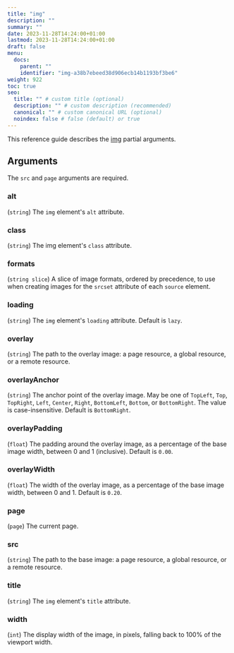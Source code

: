 ```yaml
---
title: "img"
description: ""
summary: ""
date: 2023-11-28T14:24:00+01:00
lastmod: 2023-11-28T14:24:00+01:00
draft: false
menu:
  docs:
    parent: ""
    identifier: "img-a38b7ebeed38d906ecb14b1193bf3be6"
weight: 922
toc: true
seo:
  title: "" # custom title (optional)
  description: "" # custom description (recommended)
  canonical: "" # custom canonical URL (optional)
  noindex: false # false (default) or true
---
```


This reference guide describes the [img](/docs/guides/partials/img/) partial arguments.

## Arguments

The `src` and `page` arguments are required.

### alt
(`string`) The `img` element's `alt` attribute.

### class
(`string`) The img element's `class` attribute.

### formats
(`string slice`) A slice of image formats, ordered by precedence, to use when creating images for the `srcset` attribute of each `source` element.

### loading
(`string`) The `img` element's `loading` attribute. Default is `lazy`.

### overlay
(`string`) The path to the overlay image: a page resource, a global resource, or a remote resource.

### overlayAnchor
(`string`) The anchor point of the overlay image. May be one of `TopLeft`, `Top`, `TopRight`, `Left`, `Center`, `Right`, `BottomLeft`, `Bottom`, or `BottomRight`. The value is case-insensitive. Default is `BottomRight`.

### overlayPadding
(`float`) The padding around the overlay image, as a percentage of the base image width, between 0 and 1 (inclusive). Default is `0.00`.

### overlayWidth
(`float`) The width of the overlay image, as a percentage of the base image width, between 0 and 1. Default is `0.20`.

### page
(`page`) The current page.

### src
(`string`) The path to the base image: a page resource, a global resource, or a remote resource.

### title
(`string`) The `img` element's `title` attribute.

### width
(`int`) The display width of the image, in pixels, falling back to 100% of the viewport width.
